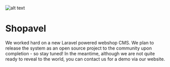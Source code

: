 
![alt text](https://shopavel.com/wp-content/uploads/2021/02/Schermafbeelding-2021-02-18-om-08.56.01.png)

# Shopavel

We worked hard on a new Laravel powered webshop CMS. We plan to release the system as an open source project to the community upon completion - so stay tuned! In the meantime, although we are not quite ready to reveal to the world, you can contact us for a demo via our website.
